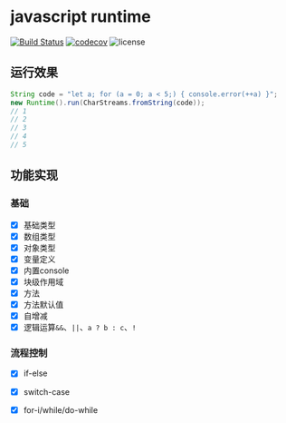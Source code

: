 # javascript runtime
[![Build Status](https://travis-ci.com/raylax/java-js.svg?branch=master)](https://travis-ci.com/raylax/java-js)
[![codecov](https://codecov.io/gh/raylax/java-js/branch/master/graph/badge.svg?token=jeohIpN2RI)](https://codecov.io/gh/raylax/java-js)
![license](https://img.shields.io/github/license/raylax/java-js)

## 运行效果
```java
String code = "let a; for (a = 0; a < 5;) { console.error(++a) }";
new Runtime().run(CharStreams.fromString(code));
// 1
// 2
// 3
// 4
// 5
```

## 功能实现
### 基础
- [x] 基础类型
- [x] 数组类型
- [x] 对象类型
- [x] 变量定义
- [x] 内置console
- [x] 块级作用域
- [x] 方法
- [x] 方法默认值
- [x] 自增减
- [x] 逻辑运算`&&`、`||`、`a ? b : c`、`!`
### 流程控制
- [x] if-else
- [x] switch-case
- [x] for-i/while/do-while

